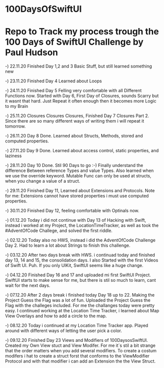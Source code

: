 # 100DaysOfSwiftUI
# Repo to Track my process trough the 100 Days of SwiftUI Challenge by Paul Hudson

  -) 22.11.20 Finished Day 1,2 and 3 Basic Stuff, but still learned something new
  
  -) 23.11.20 Finished Day 4 Learned about Loops
  
  -) 24.11.20 Finished Day 5 Felling very comfortable with all Different Functions now. Started with Day 6, First Day of Closures, sounds Scarry but it wasnt that hard. Just Repeat it often enough then it becomes more Logic to my Brain 

 -) 25.11.20 Closures Closures Closures, Finished Day 7 Closures Part 2. Since there are so many different ways of writing them i will repeat it tomorrow.

 -) 26.11.20 Day 8 Done. Learned about Structs, Methods, stored and computed properties.
 
 -) 27.11.20 Day 9 Done. Learned about access control, static properties, and laziness
 
 -) 28.11.20 Day 10 Done. Stil 90 Days to go :-) Finally understand the difference Between reference Types and value Types. Also learned when we use the override keyword. Mutable Func can only be used at structs, when you change a value of a struct. 
 
 -) 29.11.20 Finished Day 11, Learned about Extensions and Protocols. Note for me: Extensions cannot have stored properties i must use computed properties.
 
 -) 30.11.20 Finished Day 12, feeling comfortable with Optinals now.
 
 -) 01.12.20 Today i did not continue with Day 13 of Hacking with Swift, instead i worked at my Project, the LocationTimeTracker, as well as took the #AdventOfCode Challege, and solved the first riddle.
 
 -) 02.12.20 Today also no HWS, instead i did the AdventOfCode Challenge Day 2. Had to learn a lot about Strings to finish this challenge.
 
 -) 03.12.20 After two days break with HWS. i continuad today and finished day 13, 14  and 15, the consolidation days. I also Started with the first Videos of Swift UI. Puh. If you only UIKit, SwiftUI seems like a huge change.
 
 -) 04.12.20 Finished Day 16 and 17 and uploaded mi first SwiftUI Project. SwiftUI starts to make sense for me, but there is stil so much to learn, cant wait for the next days.
 
 -) 07.12.20 After 2 days break i finished today Day 18 up to 22. Making the Project Guess the Flag was a lot of fun. Uploaded the Project Guess the Flag with the challeges included. For me the challanges today were pretty easy. I continued working at the Location Time Tracker, i learned about Map View Overlays and how to add a circle to the map.
 
 -) 08.12.20 Today i continued at my Location Time Tracker app. Played around with different ways of letting the user pick a color.
 
 -) 09.12.20 Finished Day 23 Views and Modifiers of 100DaysosSwiftUI. Created my Own View stuct and View Modifer. For me it´s stil a bit strange that the order matters when you add several modifiers. To create a costum modifers i hat to create a struct forst that conforms to the ViewModifier Protocol and with that modifier i can add an Extension the the View Struct.
